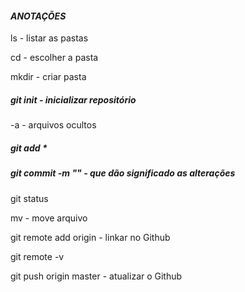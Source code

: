 #### *ANOTAÇÕES*



ls - listar as pastas

cd - escolher a pasta

mkdir - criar pasta

##### git init - inicializar repositório

-a - arquivos ocultos

##### git add *

##### git commit -m "" -  que dão significado as alterações

git status

mv - move arquivo

git remote add origin - linkar no Github

git remote -v

git push origin master - atualizar o Github

